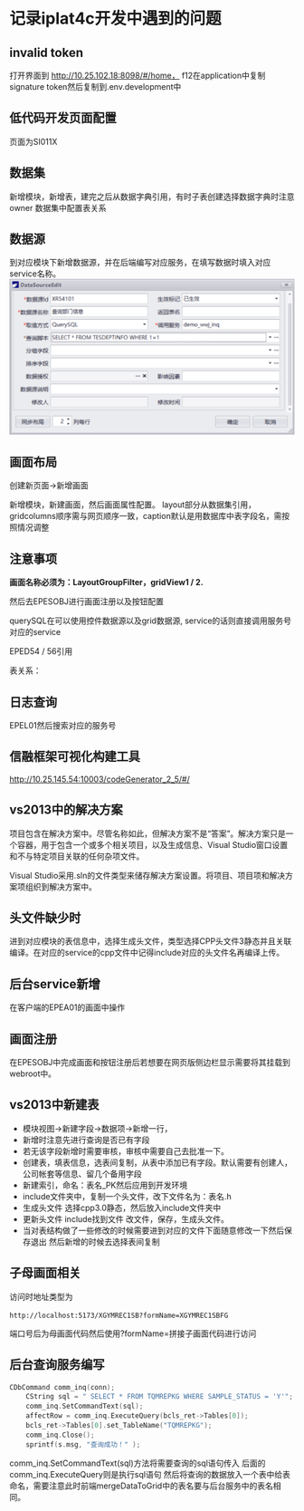 # 记录iplat4c开发中遇到的问题

## invalid token

打开界面到 <http://10.25.102.18:8098/#/home，> f12在application中复制signature token然后复制到.env.development中

## 低代码开发页面配置

页面为SI011X

## 数据集

新增模块，新增表，建完之后从数据字典引用，有时子表创建选择数据字典时注意owner
数据集中配置表关系

## 数据源

到对应模块下新增数据源，并在后端编写对应服务，在填写数据时填入对应service名称。
![新增数据源](/iplat4C/img/e6c8239364d847b4fdae88fde4dfe5a.png "数据源")

## 画面布局

创建新页面->新增画面

新增模块，新建画面，然后画面属性配置。 layout部分从数据集引用，gridcolumns顺序需与网页顺序一致，caption默认是用数据库中表字段名，需按照情况调整

## 注意事项

**画面名称必须为：LayoutGroupFilter，gridView1 / 2.**

然后去EPESOBJ进行画面注册以及按钮配置

querySQL在可以使用控件数据源以及grid数据源, service的话则直接调用服务号对应的service

EPED54 / 56引用

表关系：

## 日志查询

EPEL01然后搜索对应的服务号

## 信融框架可视化构建工具

<http://10.25.145.54:10003/codeGenerator_2_5/#/>

## vs2013中的解决方案

项目包含在解决方案中。尽管名称如此，但解决方案不是“答案”。解决方案只是一个容器，用于包含一个或多个相关项目，以及生成信息、Visual Studio窗口设置和不与特定项目关联的任何杂项文件。

Visual Studio采用.sln的文件类型来储存解决方案设置。将项目、项目项和解决方案项组织到解决方案中。

## 头文件缺少时

进到对应模块的表信息中，选择生成头文件，类型选择CPP头文件3静态并且关联编译。在对应的service的cpp文件中记得include对应的头文件名再编译上传。

## 后台service新增

在客户端的EPEA01的画面中操作

## 画面注册

在EPESOBJ中完成画面和按钮注册后若想要在网页版侧边栏显示需要将其挂载到webroot中。

## vs2013中新建表

- 模块视图->新建字段->数据项->新增一行，
- 新增时注意先进行查询是否已有字段
- 若无该字段新增时需要审核，审核中需要自己去批准一下。
- 创建表，填表信息，选表间复制，从表中添加已有字段。默认需要有创建人，公司帐套等信息、留几个备用字段
- 新建索引，命名：表名_PK然后应用到开发环境
- include文件夹中，复制一个头文件，改下文件名为：表名.h
- 生成头文件 选择cpp3.0静态，然后放入include文件夹中
- 更新头文件 include找到文件 改文件，保存，生成头文件。
- 当对表结构做了一些修改的时候需要进到对应的文件下面随意修改一下然后保存退出
然后新增的时候去选择表间复制

## 子母画面相关

访问时地址类型为

`http://localhost:5173/XGYMREC1SB?formName=XGYMREC1SBFG`

端口号后为母画面代码然后使用?formName=拼接子画面代码进行访问

## 后台查询服务编写

```c++
CDbCommand comm_inq(conn);
    CString sql = " SELECT * FROM TQMREPKG WHERE SAMPLE_STATUS = 'Y'";
    comm_inq.SetCommandText(sql);
    affectRow = comm_inq.ExecuteQuery(bcls_ret->Tables[0]);
    bcls_ret->Tables[0].set_TableName("TQMREPKG");
    comm_inq.Close();
    sprintf(s.msg, "查询成功！" );
```

comm_inq.SetCommandText(sql)方法将需要查询的sql语句传入
后面的comm_inq.ExecuteQuery则是执行sql语句
然后将查询的数据放入一个表中给表命名，需要注意此时前端mergeDataToGrid中的表名要与后台服务中的表名相同。
